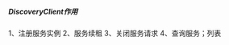 #####   DiscoveryClient作用  #####
1、注册服务实例
2、服务续租
3、关闭服务请求
4、查询服务；列表

#####                       #####